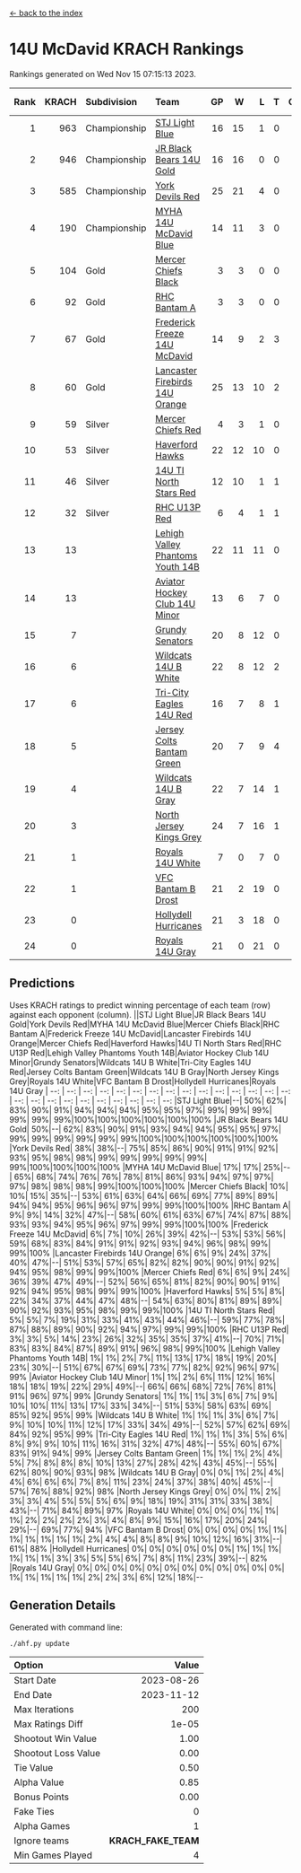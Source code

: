 [<- back to the index](readme.md)
# 14U McDavid KRACH Rankings
Rankings generated on Wed Nov 15 07:15:13 2023.

Rank|KRACH|Subdivision|Team|GP|W|L|T|OTW|OTL|SoS|Exp Wins|Win Diff
---:|---:|:---|:---|---:|---:|---:|---:|---:|---:|---:|---:|---:
1|963|Championship|[STJ Light Blue](https://gamesheetstats.com/seasons/3659/teams/140639/schedule)|16|15|1|0|0|0|92|15.9|0.0
2|946|Championship|[JR Black Bears 14U Gold](https://gamesheetstats.com/seasons/3659/teams/140633/schedule)|16|16|0|0|1|0|10|16.8|-0.0
3|585|Championship|[York Devils Red](https://gamesheetstats.com/seasons/3659/teams/140644/schedule)|25|21|4|0|0|0|362|21.9|0.0
4|190|Championship|[MYHA 14U McDavid Blue](https://gamesheetstats.com/seasons/3659/teams/140636/schedule)|14|11|3|0|0|0|104|11.9|0.0
5|104|Gold|[Mercer Chiefs Black](https://gamesheetstats.com/seasons/3659/teams/140605/schedule)|3|3|0|0|0|0|4|3.9|0.0
6|92|Gold|[RHC Bantam A](https://gamesheetstats.com/seasons/3659/teams/140618/schedule)|3|3|0|0|0|0|4|3.9|0.0
7|67|Gold|[Frederick Freeze 14U McDavid](https://gamesheetstats.com/seasons/3659/teams/140628/schedule)|14|9|2|3|0|0|92|11.4|0.0
8|60|Gold|[Lancaster Firebirds 14U Orange](https://gamesheetstats.com/seasons/3659/teams/140634/schedule)|25|13|10|2|0|0|228|14.9|0.0
9|59|Silver|[Mercer Chiefs Red](https://gamesheetstats.com/seasons/3659/teams/140606/schedule)|4|3|1|0|0|0|120|3.9|0.0
10|53|Silver|[Haverford Hawks](https://gamesheetstats.com/seasons/3659/teams/140630/schedule)|22|12|10|0|0|0|230|12.9|0.0
11|46|Silver|[14U TI North Stars Red](https://gamesheetstats.com/seasons/3659/teams/140626/schedule)|12|10|1|1|0|0|11|11.4|0.0
12|32|Silver|[RHC U13P Red](https://gamesheetstats.com/seasons/3659/teams/140619/schedule)|6|4|1|1|0|0|87|5.4|0.0
13|13||[Lehigh Valley Phantoms Youth 14B](https://gamesheetstats.com/seasons/3659/teams/140635/schedule)|22|11|11|0|1|1|140|11.9|0.0
14|13||[Aviator Hockey Club 14U Minor](https://gamesheetstats.com/seasons/3659/teams/140627/schedule)|13|6|7|0|0|0|229|6.9|0.0
15|7||[Grundy Senators](https://gamesheetstats.com/seasons/3659/teams/140629/schedule)|20|8|12|0|0|1|248|8.9|0.0
16|6||[Wildcats 14U B White](https://gamesheetstats.com/seasons/3659/teams/140643/schedule)|22|8|12|2|1|1|89|9.9|0.0
17|6||[Tri-City Eagles 14U Red](https://gamesheetstats.com/seasons/3659/teams/140640/schedule)|16|7|8|1|1|0|118|8.4|0.0
18|5||[Jersey Colts Bantam Green](https://gamesheetstats.com/seasons/3659/teams/140632/schedule)|20|7|9|4|1|0|46|9.9|0.0
19|4||[Wildcats 14U B Gray](https://gamesheetstats.com/seasons/3659/teams/140642/schedule)|22|7|14|1|0|0|75|8.4|0.0
20|3||[North Jersey Kings Grey](https://gamesheetstats.com/seasons/3659/teams/140637/schedule)|24|7|16|1|1|0|59|8.4|0.0
21|1||[Royals 14U White](https://gamesheetstats.com/seasons/3659/teams/140620/schedule)|7|0|7|0|0|1|280|0.9|0.0
22|1||[VFC Bantam B Drost](https://gamesheetstats.com/seasons/3659/teams/140641/schedule)|21|2|19|0|0|2|252|2.9|0.0
23|0||[Hollydell Hurricanes](https://gamesheetstats.com/seasons/3659/teams/140631/schedule)|21|3|18|0|0|0|44|3.9|0.0
24|0||[Royals 14U Gray](https://gamesheetstats.com/seasons/3659/teams/140638/schedule)|21|0|21|0|0|0|147|0.9|0.0

## Predictions
Uses KRACH ratings to predict winning percentage of each team (row) against each opponent (column).
||STJ Light Blue|JR Black Bears 14U Gold|York Devils Red|MYHA 14U McDavid Blue|Mercer Chiefs Black|RHC Bantam A|Frederick Freeze 14U McDavid|Lancaster Firebirds 14U Orange|Mercer Chiefs Red|Haverford Hawks|14U TI North Stars Red|RHC U13P Red|Lehigh Valley Phantoms Youth 14B|Aviator Hockey Club 14U Minor|Grundy Senators|Wildcats 14U B White|Tri-City Eagles 14U Red|Jersey Colts Bantam Green|Wildcats 14U B Gray|North Jersey Kings Grey|Royals 14U White|VFC Bantam B Drost|Hollydell Hurricanes|Royals 14U Gray
| --: | --: | --: | --: | --: | --: | --: | --: | --: | --: | --: | --: | --: | --: | --: | --: | --: | --: | --: | --: | --: | --: | --: | --: | --: 
|STJ Light Blue|--| 50%| 62%| 83%| 90%| 91%| 94%| 94%| 94%| 95%| 95%| 97%| 99%| 99%| 99%| 99%| 99%| 99%|100%|100%|100%|100%|100%|100%
|JR Black Bears 14U Gold| 50%|--| 62%| 83%| 90%| 91%| 93%| 94%| 94%| 95%| 95%| 97%| 99%| 99%| 99%| 99%| 99%| 99%|100%|100%|100%|100%|100%|100%
|York Devils Red| 38%| 38%|--| 75%| 85%| 86%| 90%| 91%| 91%| 92%| 93%| 95%| 98%| 98%| 99%| 99%| 99%| 99%| 99%| 99%|100%|100%|100%|100%
|MYHA 14U McDavid Blue| 17%| 17%| 25%|--| 65%| 68%| 74%| 76%| 76%| 78%| 81%| 86%| 93%| 94%| 97%| 97%| 97%| 98%| 98%| 98%| 99%|100%|100%|100%
|Mercer Chiefs Black| 10%| 10%| 15%| 35%|--| 53%| 61%| 63%| 64%| 66%| 69%| 77%| 89%| 89%| 94%| 94%| 95%| 96%| 96%| 97%| 99%| 99%|100%|100%
|RHC Bantam A|  9%|  9%| 14%| 32%| 47%|--| 58%| 60%| 61%| 63%| 67%| 74%| 87%| 88%| 93%| 93%| 94%| 95%| 96%| 97%| 99%| 99%|100%|100%
|Frederick Freeze 14U McDavid|  6%|  7%| 10%| 26%| 39%| 42%|--| 53%| 53%| 56%| 59%| 68%| 83%| 84%| 91%| 91%| 92%| 93%| 94%| 96%| 98%| 99%| 99%|100%
|Lancaster Firebirds 14U Orange|  6%|  6%|  9%| 24%| 37%| 40%| 47%|--| 51%| 53%| 57%| 65%| 82%| 82%| 90%| 90%| 91%| 92%| 94%| 95%| 98%| 99%| 99%|100%
|Mercer Chiefs Red|  6%|  6%|  9%| 24%| 36%| 39%| 47%| 49%|--| 52%| 56%| 65%| 81%| 82%| 90%| 90%| 91%| 92%| 94%| 95%| 98%| 99%| 99%|100%
|Haverford Hawks|  5%|  5%|  8%| 22%| 34%| 37%| 44%| 47%| 48%|--| 54%| 63%| 80%| 81%| 89%| 89%| 90%| 92%| 93%| 95%| 98%| 99%| 99%|100%
|14U TI North Stars Red|  5%|  5%|  7%| 19%| 31%| 33%| 41%| 43%| 44%| 46%|--| 59%| 77%| 78%| 87%| 88%| 89%| 90%| 92%| 94%| 97%| 99%| 99%|100%
|RHC U13P Red|  3%|  3%|  5%| 14%| 23%| 26%| 32%| 35%| 35%| 37%| 41%|--| 70%| 71%| 83%| 83%| 84%| 87%| 89%| 91%| 96%| 98%| 99%|100%
|Lehigh Valley Phantoms Youth 14B|  1%|  1%|  2%|  7%| 11%| 13%| 17%| 18%| 19%| 20%| 23%| 30%|--| 51%| 67%| 67%| 69%| 73%| 77%| 82%| 92%| 96%| 97%| 99%
|Aviator Hockey Club 14U Minor|  1%|  1%|  2%|  6%| 11%| 12%| 16%| 18%| 18%| 19%| 22%| 29%| 49%|--| 66%| 66%| 68%| 72%| 76%| 81%| 91%| 96%| 97%| 99%
|Grundy Senators|  1%|  1%|  1%|  3%|  6%|  7%|  9%| 10%| 10%| 11%| 13%| 17%| 33%| 34%|--| 51%| 53%| 58%| 63%| 69%| 85%| 92%| 95%| 99%
|Wildcats 14U B White|  1%|  1%|  1%|  3%|  6%|  7%|  9%| 10%| 10%| 11%| 12%| 17%| 33%| 34%| 49%|--| 52%| 57%| 62%| 69%| 84%| 92%| 95%| 99%
|Tri-City Eagles 14U Red|  1%|  1%|  1%|  3%|  5%|  6%|  8%|  9%|  9%| 10%| 11%| 16%| 31%| 32%| 47%| 48%|--| 55%| 60%| 67%| 83%| 91%| 94%| 99%
|Jersey Colts Bantam Green|  1%|  1%|  1%|  2%|  4%|  5%|  7%|  8%|  8%|  8%| 10%| 13%| 27%| 28%| 42%| 43%| 45%|--| 55%| 62%| 80%| 90%| 93%| 98%
|Wildcats 14U B Gray|  0%|  0%|  1%|  2%|  4%|  4%|  6%|  6%|  6%|  7%|  8%| 11%| 23%| 24%| 37%| 38%| 40%| 45%|--| 57%| 76%| 88%| 92%| 98%
|North Jersey Kings Grey|  0%|  0%|  1%|  2%|  3%|  3%|  4%|  5%|  5%|  5%|  6%|  9%| 18%| 19%| 31%| 31%| 33%| 38%| 43%|--| 71%| 84%| 89%| 97%
|Royals 14U White|  0%|  0%|  0%|  1%|  1%|  1%|  2%|  2%|  2%|  2%|  3%|  4%|  8%|  9%| 15%| 16%| 17%| 20%| 24%| 29%|--| 69%| 77%| 94%
|VFC Bantam B Drost|  0%|  0%|  0%|  0%|  1%|  1%|  1%|  1%|  1%|  1%|  1%|  2%|  4%|  4%|  8%|  8%|  9%| 10%| 12%| 16%| 31%|--| 61%| 88%
|Hollydell Hurricanes|  0%|  0%|  0%|  0%|  0%|  0%|  1%|  1%|  1%|  1%|  1%|  1%|  3%|  3%|  5%|  5%|  6%|  7%|  8%| 11%| 23%| 39%|--| 82%
|Royals 14U Gray|  0%|  0%|  0%|  0%|  0%|  0%|  0%|  0%|  0%|  0%|  0%|  0%|  1%|  1%|  1%|  1%|  1%|  2%|  2%|  3%|  6%| 12%| 18%|--

## Generation Details

Generated with command line:
```
./ahf.py update
```

| Option | Value |
| :----- | ----: |
| Start Date | 2023-08-26 |
| End Date | 2023-11-12 |
| Max Iterations | 200 |
| Max Ratings Diff | 1e-05 |
| Shootout Win Value | 1.00 |
| Shootout Loss Value | 0.00 |
| Tie Value | 0.50 |
| Alpha Value | 0.85 |
| Bonus Points | 0.00 |
| Fake Ties | 0 |
| Alpha Games | 1 |
| Ignore teams | __KRACH_FAKE_TEAM__ |
| Min Games Played | 4 |

